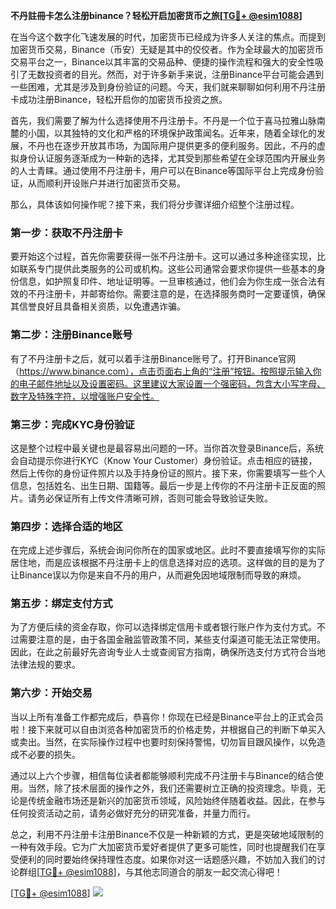 **不丹註冊卡怎么注册binance？轻松开启加密货币之旅[[TG💪+ @esim1088](https://t.me/s/esim1088)]**

在当今这个数字化飞速发展的时代，加密货币已经成为许多人关注的焦点。而提到加密货币交易，Binance（币安）无疑是其中的佼佼者。作为全球最大的加密货币交易平台之一，Binance以其丰富的交易品种、便捷的操作流程和强大的安全性吸引了无数投资者的目光。然而，对于许多新手来说，注册Binance平台可能会遇到一些困难，尤其是涉及到身份验证的问题。今天，我们就来聊聊如何利用不丹注册卡成功注册Binance，轻松开启你的加密货币投资之旅。

首先，我们需要了解为什么选择使用不丹注册卡。不丹是一个位于喜马拉雅山脉南麓的小国，以其独特的文化和严格的环境保护政策闻名。近年来，随着全球化的发展，不丹也在逐步开放其市场，为国际用户提供更多的便利服务。因此，不丹的虚拟身份认证服务逐渐成为一种新的选择，尤其受到那些希望在全球范围内开展业务的人士青睐。通过使用不丹注册卡，用户可以在Binance等国际平台上完成身份验证，从而顺利开设账户并进行加密货币交易。

那么，具体该如何操作呢？接下来，我们将分步骤详细介绍整个注册过程。

### **第一步：获取不丹注册卡**
要开始这个过程，首先你需要获得一张不丹注册卡。这可以通过多种途径实现，比如联系专门提供此类服务的公司或机构。这些公司通常会要求你提供一些基本的身份信息，如护照复印件、地址证明等。一旦审核通过，他们会为你生成一张合法有效的不丹注册卡，并邮寄给你。需要注意的是，在选择服务商时一定要谨慎，确保其信誉良好且具备相关资质，以免遭遇诈骗。

### **第二步：注册Binance账号**
有了不丹注册卡之后，就可以着手注册Binance账号了。打开Binance官网（https://www.binance.com），点击页面右上角的“注册”按钮。按照提示输入你的电子邮件地址以及设置密码。这里建议大家设置一个强密码，包含大小写字母、数字及特殊字符，以增强账户安全性。

### **第三步：完成KYC身份验证**
这是整个过程中最关键也是最容易出问题的一环。当你首次登录Binance后，系统会自动提示你进行KYC（Know Your Customer）身份验证。点击相应的链接，然后上传你的身份证件照片以及手持身份证的照片。接下来，你需要填写一些个人信息，包括姓名、出生日期、国籍等。最后一步是上传你的不丹注册卡正反面的照片。请务必保证所有上传文件清晰可辨，否则可能会导致验证失败。

### **第四步：选择合适的地区**
在完成上述步骤后，系统会询问你所在的国家或地区。此时不要直接填写你的实际居住地，而是应该根据不丹注册卡上的信息选择对应的选项。这样做的目的是为了让Binance误以为你是来自不丹的用户，从而避免因地域限制而导致的麻烦。

### **第五步：绑定支付方式**
为了方便后续的资金存取，你可以选择绑定信用卡或者银行账户作为支付方式。不过需要注意的是，由于各国金融监管政策不同，某些支付渠道可能无法正常使用。因此，在此之前最好先咨询专业人士或查阅官方指南，确保所选支付方式符合当地法律法规的要求。

### **第六步：开始交易**
当以上所有准备工作都完成后，恭喜你！你现在已经是Binance平台上的正式会员啦！接下来就可以自由浏览各种加密货币的价格走势，并根据自己的判断下单买入或卖出。当然，在实际操作过程中也要时刻保持警惕，切勿盲目跟风操作，以免造成不必要的损失。

通过以上六个步骤，相信每位读者都能够顺利完成不丹注册卡与Binance的结合使用。当然，除了技术层面的操作之外，我们还需要树立正确的投资理念。毕竟，无论是传统金融市场还是新兴的加密货币领域，风险始终伴随着收益。因此，在参与任何投资活动之前，请务必做好充分的研究准备，并量力而行。

总之，利用不丹注册卡注册Binance不仅是一种新颖的方式，更是突破地域限制的一种有效手段。它为广大加密货币爱好者提供了更多可能性，同时也提醒我们在享受便利的同时要始终保持理性态度。如果你对这一话题感兴趣，不妨加入我们的讨论群组[[TG💪+ @esim1088](https://t.me/s/esim1088)]，与其他志同道合的朋友一起交流心得吧！

[[TG💪+ @esim1088](https://t.me/s/esim1088)] ![](https://i.postimg.cc/4NQfJmqS/Snipaste-2025-05-13-00-14-12.png)